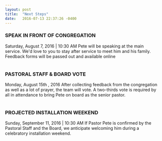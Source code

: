 ```yaml
---
layout: post
title:  "Next Steps"
date:   2016-07-13 22:37:26 -0400
---
```



### SPEAK IN FRONT OF CONGREGATION
Saturday, August 7, 2016 | 10:30 AM 
Pete will be speaking at the main service. We'd love to you to stay after service to meet him and his family. Feedback forms will be passed out and available online
<br><br>

### PASTORAL STAFF & BOARD VOTE
Monday, August 15th , 2016
After collecting feedback from the congregation as well as a lot of prayer, the team will vote. A two-thirds vote is required by all in attendance to bring Pete on board as the senior pastor.
<br><br>

### PROJECTED INSTALLATION WEEKEND
Sunday, September 11, 2016 | 10:30 AM
If Pastor Pete is confirmed by the Pastoral Staff and the Board, we anticipate welcoming him during a celebratory installation weekend.